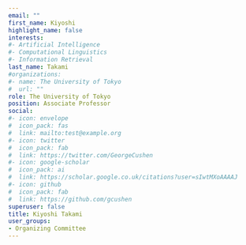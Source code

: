 ```yaml
---
email: ""
first_name: Kiyoshi
highlight_name: false
interests:
#- Artificial Intelligence
#- Computational Linguistics
#- Information Retrieval
last_name: Takami
#organizations:
#- name: The University of Tokyo
#  url: ""
role: The University of Tokyo
position: Associate Professor
social:
#- icon: envelope
#  icon_pack: fas
#  link: mailto:test@example.org
#- icon: twitter
#  icon_pack: fab
#  link: https://twitter.com/GeorgeCushen
#- icon: google-scholar
#  icon_pack: ai
#  link: https://scholar.google.co.uk/citations?user=sIwtMXoAAAAJ
#- icon: github
#  icon_pack: fab
#  link: https://github.com/gcushen
superuser: false
title: Kiyoshi Takami
user_groups:
- Organizing Committee
---
```


<!-- Eiji Hato is a professor of ... -->

